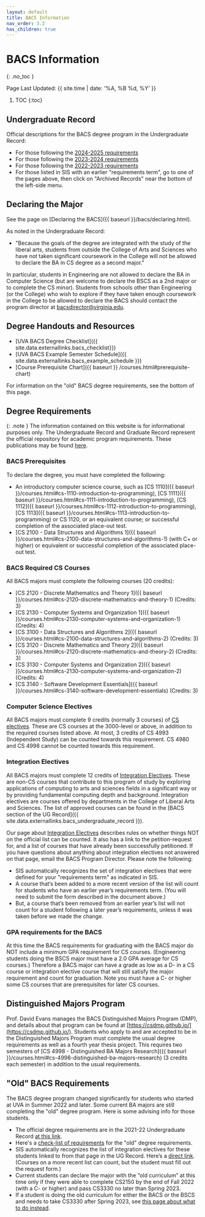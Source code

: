 ```yaml
---
layout: default
title: BACS Information
nav_order: 3.2
has_children: true
---
```


# BACS Information
{: .no_toc }

Page Last Updated: {{ site.time | date: '%A, %B %d, %Y' }}

1. TOC
{:toc}

## Undergraduate Record

Official descriptions for the BACS degree program in the Undergraduate Record:

* For those following the [2024-2025 requirements](https://records.ureg.virginia.edu/preview_program.php?catoid=61&poid=8845)
* For those following the [2023-2024 requirements]({{site.data.externallinks.bacs_undergraduate_record}})
* For those following the [2022-2023 requirements](http://records.ureg.virginia.edu/preview_program.php?catoid=54&poid=7501)
* For those listed in SIS with an earlier "requirements term", go to one of the pages above, then click on "Archived Records" near the bottom of the left-side menu.


## Declaring the Major

See the page on [Declaring the BACS]({{ baseurl }}/bacs/declaring.html).

As noted in the Undergraduate Record:

* "Because the goals of the degree are integrated with the study of the liberal arts, students from outside the College of Arts and Sciences who have not taken significant coursework in the College will not be allowed to declare the BA in CS degree as a second major."

In particular, students in Engineering are not allowed to declare the BA in Computer Science (but are welcome to declare the BSCS as a 2nd major or to complete the CS minor).  Students from schools other than Engineering (or the College) who wish to explore if they have taken enough coursework in the College to be allowed to declare the BACS should contact the program director at [bacsdirector@virginia.edu](mailto:bacsdirector@virginia.edu). 

## Degree Handouts and Resources

* [UVA BACS Degree Checklist]({{ site.data.externallinks.bacs_checklist}})
* [UVA BACS Example Semester Schedule]({{ site.data.externallinks.bacs_example_schedule }})
* [Course Prerequisite Chart]({{ baseurl }} /courses.html#prerequisite-chart)

For information on the "old" BACS degree requirements, see the bottom of this page.

## Degree Requirements

{: .note }
The information contained on this website is for informational purposes only. The Undergraduate Record and Graduate Record represent the official repository for academic program requirements. These publications may be found [here](http://records.ureg.virginia.edu/index.php).



### BACS Prerequisites

To declare the degree, you must have completed the following:

* An introductory computer science course, such as [CS 1110]({{ baseurl }}/courses.html#cs-1110-introduction-to-programming), [CS 1111]({{ baseurl }}/courses.html#cs-1111-introduction-to-programming), [CS 1112]({{ baseurl }}/courses.html#cs-1112-introduction-to-programming), [CS 1113]({{ baseurl }}/courses.html#cs-1113-introduction-to-programming) or CS 1120, or an equivalent course; or successful completion of the associated place-out test.
* [CS 2100 - Data Structures and Algorithms 1]({{ baseurl }}/courses.html#cs-2100-data-structures-and-algorithms-1) (with C+ or higher) or equivalent or successful completion of the associated place-out test.

### BACS Required CS Courses

All BACS majors must complete the following courses (20 credits):

* [CS 2120 - Discrete Mathematics and Theory 1]({{ baseurl }}/courses.html#cs-2120-discrete-mathematics-and-theory-1) (Credits: 3)
* [CS 2130 - Computer Systems and Organization 1]({{ baseurl }}/courses.html#cs-2130-computer-systems-and-organization-1) (Credits: 4)
* [CS 3100 - Data Structures and Algorithms 2]({{ baseurl }}/courses.html#cs-2100-data-structures-and-algorithms-2) (Credits: 3)
* [CS 3120 - Discrete Mathematics and Theory 2]({{ baseurl }}/courses.html#cs-2120-discrete-mathematics-and-theory-2) (Credits: 3)
* [CS 3130 - Computer Systems and Organization 2]({{ baseurl }}/courses.html#cs-2130-computer-systems-and-organization-2) (Credits: 4)
* [CS 3140 - Software Development Essentials]({{ baseurl }}/courses.html#cs-3140-software-development-essentials) (Credits: 3)


### Computer Science Electives 

All BACS majors must complete 9 credits (normally 3 courses) of [CS electives]({{baseurl}}/policies.html#cs-elective-policy).  These are CS courses at the 3000-level or above, in addition to the required courses listed above. At most, 3 credits of CS 4993 (Independent Study) can be counted towards this requirement. CS 4980 and CS 4998 cannot be counted towards this requirement.

### Integration Electives

All BACS majors must complete 12 credits of [Integration Electives]({{baseurl}}/bacs/integration_electives.html).  These are non-CS courses that contribute to this program of study by exploring applications of computing to arts and sciences fields in a significant way or by providing fundamental computing depth and background. Integration electives are courses offered by departments in the College of Liberal Arts and Sciences. The list of approved courses can be found in the [BACS section of the UG Record]({{ site.data.externallinks.bacs_undergraduate_record }}).

Our page about  [Integration Electives]({{baseurl}}/bacs/integration_electives.html) describes rules on whether things NOT on the official list can be counted. It also has a link to the petition-request for, and a list of courses that have already been successfully petitioned. If you have questions about anything about integration electives not answered on that page, email the BACS Program Director.  Please note the following:

* SIS automatically recognizes the set of integration electives that were defined for your "requirements term" as indicated in SIS.  
* A course that’s been added to a more recent version of the list will count for students who have an earlier year’s requirements term. (You will need to submit the form described in the document above.)
* But, a course that’s been removed from an earlier year’s list will not count for a student following a later year’s requirements, unless it was taken before we made the change.

### GPA requirements for the BACS

At this time the BACS requirements for graduating with the BACS major do NOT include a minimum GPA requirement for CS courses. (Engineering students doing the BSCS major must have a 2.0 GPA average for CS courses.) Therefore a BACS major can have a grade as low as a D- in a CS course or integration elective course that will still satisfy the major requirement and count for graduation. Note you must have a C- or higher some CS courses that are prerequisites for later CS courses.

## Distinguished Majors Program

Prof. David Evans manages the BACS Distinguished Majors Program (DMP), and details about that program can be found at [https://csdmp.github.io/](https://csdmp.github.io/).  Students who apply to and are accepted to be in the Distinguished Majors Program must complete the usual degree requirements as well as a fourth year thesis project. This requires two semesters of [CS 4998 - Distinguished BA Majors Research]({{ baseurl }}/courses.html#cs-4998-distinguished-ba-majors-research) (3 credits each semester) in addition to the usual requirements.

## "Old" BACS Requirements

The BACS degree program changed significantly for students who started at UVA in Summer 2022 and later. Some current BA majors are still completing the "old" degree program. Here is some advising info for those students.

* The official degree requirements are in the 2021-22 Undergraduate Record [at this link](http://records.ureg.virginia.edu/preview_program.php?catoid=52&poid=6752&returnto=4118).
* Here's a [check-list of requirements](http://bacsoldchecklist.uvacs.org/) for the "old" degree requirements.
* SIS automatically recognizes the list of integration electives for these students linked to from that page in the UG Record. Here’s a [direct link](http://records.ureg.virginia.edu/mime/media/view/52/4095/Computer%2BScience%2BIntegration%2BElectives%2B2021-2022.pdf). (Courses on a more recent list can count, but the student must fill out the request form.)
* Current students can declare the major with the “old curriculum” at this time only if they were able to complete CS2150 by the end of Fall 2022 (with a C- or higher) and pass CS3330 no later than Spring 2023.
* If a student is doing the old curriculum for either the BACS or the BSCS and needs to take CS3330 after Spring 2023, see [this page about what to do instead](https://docs.google.com/document/d/1KWvVXLSntg6I6fJrSy4SWaDCxBTABfptozVgO3Prn74/edit?usp=sharing).
